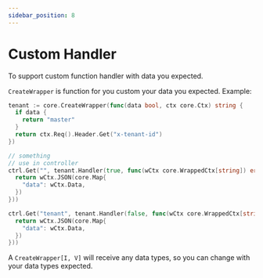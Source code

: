 ```yaml
---
sidebar_position: 8
---
```


# Custom Handler

To support custom function handler with data you expected.

`CreateWrapper` is function for you custom your data you expected. Example:

```go
tenant := core.CreateWrapper(func(data bool, ctx core.Ctx) string {
  if data {
    return "master"
  }
  return ctx.Req().Header.Get("x-tenant-id")
})

// something
// use in controller
ctrl.Get("", tenant.Handler(true, func(wCtx core.WrappedCtx[string]) error {
  return wCtx.JSON(core.Map{
    "data": wCtx.Data,
  })
}))

ctrl.Get("tenant", tenant.Handler(false, func(wCtx core.WrappedCtx[string]) error {
  return wCtx.JSON(core.Map{
    "data": wCtx.Data,
  })
}))
```

A `CreateWrapper[I, V]` will receive any data types, so you can change with your data types expected.
